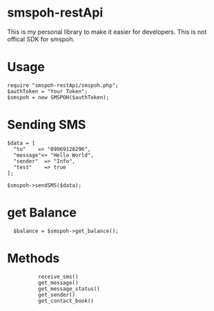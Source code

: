 # smspoh-restApi
This is my personal library to make it easier for developers. This is not offical SDK for smspoh. 

# Usage
```
require "smspoh-restApi/smspoh.php";
$authToken = "Your Token";
$smspoh = new SMSPOH($authToken);
```

# Sending SMS
```
$data = [
  "to"    => "09969128296",
  "message"=> "Hello World",
  "sender"  => "Info",
  "test"    => true
];

$smspoh->sendSMS($data);
```
# get Balance 

```
  $balance = $smspoh->get_balance();
```

# Methods 

```
          receive_sms()
          get_message()
          get_message_status()
          get_sender()
          get_contact_book()
```
